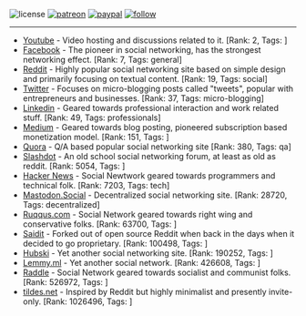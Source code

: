 ![license](https://img.shields.io/github/license/prahladyeri/siterank-stats.svg)
[![patreon](https://img.shields.io/badge/Patreon-brown.svg?logo=patreon)](https://www.patreon.com/prahladyeri)
[![paypal](https://img.shields.io/badge/PayPal-blue.svg?logo=paypal)](https://www.paypal.com/cgi-bin/webscr?cmd=_s-xclick&hosted_button_id=JM8FUXNFUK6EU)
[![follow](https://img.shields.io/twitter/follow/prahladyeri.svg?style=social)](https://twitter.com/prahladyeri)

---
- [Youtube](https://www.youtube.com/) - Video hosting and discussions related to it. [Rank: 2, Tags: ]
- [Facebook](https://www.facebook.com/) - The pioneer in social networking, has the strongest networking effect. [Rank: 7, Tags: general]
- [Reddit](https://www.reddit.com) - Highly popular social networking site based on simple design and primarily focusing on textual content. [Rank: 19, Tags: social]
- [Twitter](https://twitter.com/) - Focuses on micro-blogging posts called "tweets", popular with entrepreneurs and businesses. [Rank: 37, Tags: micro-blogging]
- [Linkedin](https://www.linkedin.com/) - Geared towards professional interaction and work related stuff. [Rank: 49, Tags: professionals]
- [Medium](https://medium.com/) - Geared towards blog posting, pioneered subscription based monetization model. [Rank: 151, Tags: ]
- [Quora](https://www.quora.com/) - Q/A based popular social networking site [Rank: 380, Tags: qa]
- [Slashdot](https://slashdot.org/) - An old school social networking forum, at least as old as reddit. [Rank: 5054, Tags: ]
- [Hacker News](https://news.ycombinator.com) - Social Newtwork geared towards programmers and technical folk. [Rank: 7203, Tags: tech]
- [Mastodon.Social](https://mastodon.social/) - Decentralized social networking site. [Rank: 28720, Tags: decentralized]
- [Ruqqus.com](https://ruqqus.com/) - Social Network geared towards right wing and conservative folks. [Rank: 63700, Tags: ]
- [Saidit](https://saidit.net/) - Forked out of open source Reddit when back in the days when it decided to go proprietary. [Rank: 100498, Tags: ]
- [Hubski](https://hubski.com/) - Yet another social networking site. [Rank: 190252, Tags: ]
- [Lemmy.ml](https://lemmy.ml/) - Yet another social network. [Rank: 426608, Tags: ]
- [Raddle](https://raddle.me/) - Social Network geared towards socialist and communist folks. [Rank: 526972, Tags: ]
- [tildes.net](https://tildes.net/) - Inspired by Reddit but highly minimalist and presently invite-only. [Rank: 1026496, Tags: ]

